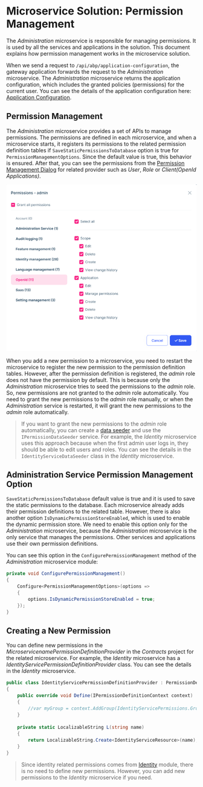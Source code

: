 # Microservice Solution: Permission Management

The *Administration* microservice is responsible for managing permissions. It is used by all the services and applications in the solution. This document explains how permission management works in the microservice solution.

When we send a request to `/api/abp/application-configuration`, the gateway application forwards the request to the *Administration* microservice. The *Administration* microservice returns the application configuration, which includes the granted policies (permissions) for the current user. You can see the details of the application configuration here: [Application Configuration](../../framework/api-development/standard-apis/configuration.md).

## Permission Management

The *Administration* microservice provides a set of APIs to manage permissions. The permissions are defined in each microservice, and when a microservice starts, it registers its permissions to the related permission definition tables if `SaveStaticPermissionsToDatabase` option is true for `PermissionManagementOptions`. Since the default value is true, this behavior is ensured. After that, you can see the permissions from the [Permission Management Dialog](../../modules/permission-management.md#permission-management-dialog) for related provider such as *User*, *Role* or *Client(OpenId Applications)*.

![user-permissions](images/user-permissions.png)

When you add a new permission to a microservice, you need to restart the microservice to register the new permission to the permission definition tables. However, after the permission definition is registered, the *admin* role does not have the permission by default. This is because only the *Administration* microservice tries to seed the permissions to the *admin* role. So, new permissions are not granted to the *admin* role automatically. You need to grant the new permissions to the *admin* role manually, or when the *Administration* service is restarted, it will grant the new permissions to the *admin* role automatically.

> If you want to grant the new permissions to the *admin* role automatically, you can create a [data seeder](../../framework/infrastructure/data-seeding.md) and use the `IPermissionDataSeeder` service. For example, the *Identity* microservice uses this approach because when the first admin user logs in, they should be able to edit users and roles. You can see the details in the `IdentityServiceDataSeeder` class in the *Identity* microservice.

## Administration Service Permission Management Option

`SaveStaticPermissionsToDatabase` default value is true and it is used to save the static permissions to the database. Each microservice already adds their permission definitions to the related table. However, there is also another option `IsDynamicPermissionStoreEnabled`, which is used to enable the dynamic permission store. We need to enable this option only for the *Administration* microservice, because the *Administration* microservice is the only service that manages the permissions. Other services and applications use their own permission definitions.

You can see this option in the `ConfigurePermissionManagement` method of the *Administration* microservice module:

```csharp
private void ConfigurePermissionManagement()
{
    Configure<PermissionManagementOptions>(options =>
    {
        options.IsDynamicPermissionStoreEnabled = true;
    });
}
```

## Creating a New Permission

You can define new permissions in the *MicroservicenamePermissionDefinitionProvider* in the *Contracts* project for the related microservice. For example, the *Identity* microservice has a *IdentityServicePermissionDefinitionProvider* class. You can see the details in the *Identity* microservice.

```csharp
public class IdentityServicePermissionDefinitionProvider : PermissionDefinitionProvider
{
    public override void Define(IPermissionDefinitionContext context)
    {
        //var myGroup = context.AddGroup(IdentityServicePermissions.GroupName);
    }

    private static LocalizableString L(string name)
    {
        return LocalizableString.Create<IdentityServiceResource>(name);
    }
}
```

> Since identity related permissions comes from [Identity](../../modules/identity-pro.md) module, there is no need to define new permissions. However, you can add new permissions to the *Identity* microservice if you need.
